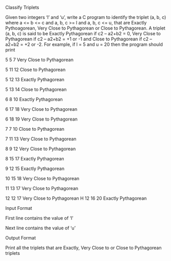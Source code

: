 Classify Triplets

Given two integers ‘l’ and ‘u’, write a C program to identify the triplet (a, b, c) where a <= b <= c and a, b, c >= l and a, b, c <= u, that are Exactly Pythoagorean, Very Close to Pythagorean or Close to Pythagorean. A triplet (a, b, c) is said to be Exactly Pythagorean if c2 – a2+b2 = 0, Very Close to Pythagorean if c2 – a2+b2 = +1 or -1 and Close to Pythagorean if c2 – a2+b2 = +2 or -2. For example, if l = 5 and u = 20 then the program should print

5 5 7 Very Close to Pythagorean

5 11 12 Close to Pythagorean

5 12 13 Exactly Pythagorean

5 13 14 Close to Pythagorean

6 8 10 Exactly Pythagorean

6 17 18 Very Close to Pythagorean

6 18 19 Very Close to Pythagorean

7 7 10 Close to Pythagorean

7 11 13 Very Close to Pythagorean

8 9 12 Very Close to Pythagorean

8 15 17 Exactly Pythagorean

9 12 15 Exactly Pythagorean

10 15 18 Very Close to Pythagorean

11 13 17 Very Close to Pythagorean

12 12 17 Very Close to Pythagorean
H
12 16 20 Exactly Pythagorean

Input Format

First line contains the value of ‘l’

Next line contains the value of ‘u’

Output Format

Print all the triplets that are Exactly, Very Close to or Close to Pythagorean triplets